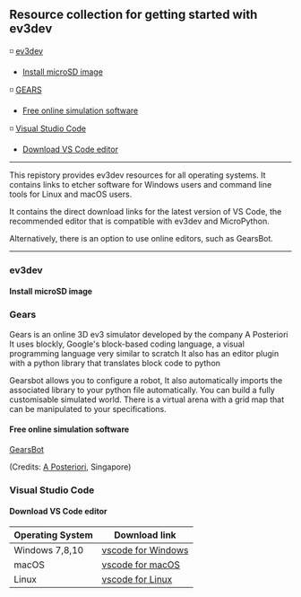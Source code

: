 

## Resource collection for getting started with ev3dev ##


:white_medium_small_square: [ev3dev](#ev3dev)
  * [Install microSD image](#install-microsd-image)

:white_medium_small_square: [GEARS](#gears)
  * [Free online simulation software](#free-online-simulation-software)

:white_medium_small_square: [Visual Studio Code](#vs-code)
  * [Download VS Code editor](*download-vs-code-editor)
  
- - - -

This repistory provides ev3dev resources for all operating systems. It contains links to etcher software for Windows users and command line tools for Linux and macOS users. 

It contains the direct download links for the latest version of VS Code, the recommended editor that is compatible with ev3dev and MicroPython.

Alternatively, there is an option to use online editors, such as GearsBot.
- - - -

### ev3dev

#### Install microSD image





### Gears

Gears is an online 3D ev3 simulator developed by the company A Posteriori
It uses blockly, Google's block-based coding language, a visual programming language very similar to scratch
It also has an editor plugin with a python library that translates block code to python 

Gearsbot allows you to configure a robot, It also automatically imports the associated library to your python file automatically. You can build a fully customisable simulated world. There is a virtual arena with a grid map that can be manipulated to your specifications.


#### Free online simulation software

[GearsBot](https://gears.aposteriori.com.sg)

(Credits: [A Posteriori](https://www.aposteriori.com.sg/about-us/), Singapore)



### Visual Studio Code

#### Download VS Code editor

Operating System  | Download link
------------- | -------------
Windows 7,8,10| [vscode for Windows](https://code.visualstudio.com/docs/?dv=win)
macOS  | [vscode for macOS](https://code.visualstudio.com/docs/?dv=osx)
Linux  | [vscode for Linux](https://code.visualstudio.com/docs/?dv=linux64_debL)

 


